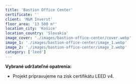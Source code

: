 ```yaml
---
title: 'Bastion Office Center'
certificate: ''
client: 'M&M Inverst'
floor_area: '13 500 m²'
location_city: 'Košice'
location_country: 'Slovakia'
image_cover: './images/bastion-office-center/cover.webp'
image_1: './images/bastion-office-center/image_1.webp'
image_2: './images/bastion-office-center/image_2.webp'
category: ['leed']
---
```


**Vybrané udržateľné opatrenia:**

- Projekt pripravujeme na zisk certifikátu LEED v4.

